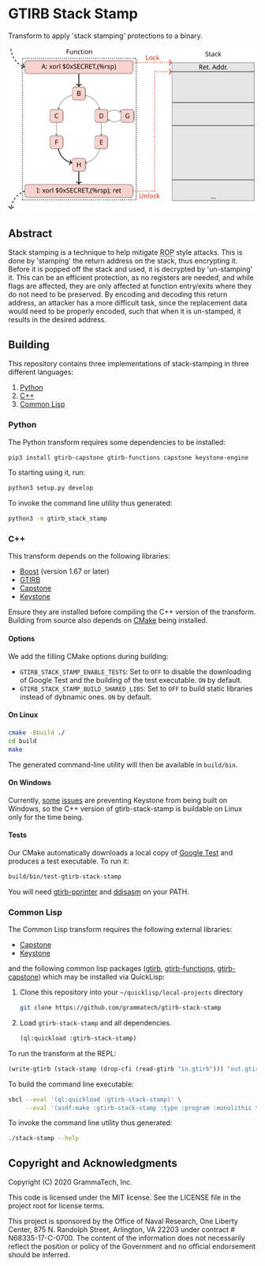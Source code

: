 # GTIRB Stack Stamp

Transform to apply 'stack stamping' protections to a binary.

![stack-stamp signature graphic.](.stack-stamp.svg)

## Abstract

Stack stamping is a technique to help mitigate
<abbr title="Return Oriented Programming">ROP</abbr> style attacks.
This is done by 'stamping' the return address on the stack, thus
encrypting it.  Before it is popped off the stack and used, it is
decrypted by 'un-stamping' it.  This can be an efficient protection,
as no registers are needed, and while flags are affected, they are
only affected at function entry/exits where they do not need to be
preserved.  By encoding and decoding this return address, an attacker
has a more difficult task, since the replacement data would need to be
properly encoded, such that when it is un-stamped, it results in the
desired address.

## Building

This repository contains three implementations of stack-stamping in three
different languages:

1. [Python](#python)
2. [C++](#c)
3. [Common Lisp](#common-lisp)

### Python

The Python transform requires some dependencies to be installed:

```sh
pip3 install gtirb-capstone gtirb-functions capstone keystone-engine
```

To starting using it, run:

```sh
python3 setup.py develop
```

To invoke the command line utility thus generated:

```sh
python3 -m gtirb_stack_stamp
```

### C++

This transform depends on the following libraries:

* [Boost](https://www.boost.org/) (version 1.67 or later)
* [GTIRB](https://github.com/grammatech/gtirb)
* [Capstone](https://github.com/aquynh/capstone)
* [Keystone](https://github.com/keystone-engine/keystone)

Ensure they are installed before compiling the C++ version of the transform.
Building from source also depends on [CMake](https://cmake.org) being installed.

#### Options

We add the filling CMake options during building:

* `GTIRB_STACK_STAMP_ENABLE_TESTS`: Set to `OFF` to disable the downloading of
  Google Test and the building of the test executable. `ON` by default.
* `GTIRB_STACK_STAMP_BUILD_SHARED_LIBS`: Set to `OFF` to build static libraries
  instead of dybnamic ones. `ON` by default.

#### On Linux

```sh
cmake -Bbuild ./
cd build
make
```

The generated command-line utility will then be available in `build/bin`.

#### On Windows

Currently, [some](https://github.com/keystone-engine/keystone/issues/471)
[issues](https://github.com/keystone-engine/keystone/issues/472) are preventing
Keystone from being built on Windows, so the C++ version of gtirb-stack-stamp is
buildable on Linux only for the time being.

#### Tests

Our CMake automatically downloads a local copy of [Google Test](https://github.com/google/googletest)
and produces a test executable. To run it:

```sh
build/bin/test-gtirb-stack-stamp
```

You will need [gtirb-pprinter](https://github.com/grammatech/gtirb-pprinter)
and [ddisasm](https://github.com/grammatech/ddisasm) on your PATH.

### Common Lisp

The Common Lisp transform requires the following external libraries:
- [Capstone](https://github.com/aquynh/capstone)
- [Keystone](https://github.com/keystone-engine/keystone)

and the following common lisp packages
([gtirb](https://github.com/grammatech/gtirb),
 [gtirb-functions](https://github.com/grammatech/gtirb-functions),
 [gtirb-capstone](https://github.com/grammatech/gtirb-capstone))
which may be installed via QuickLisp:

1. Clone this repository into your `~/quicklisp/local-projects` directory
    ```sh
    git clone https://github.com/grammatech/gtirb-stack-stamp
    ```

2. Load `gtirb-stack-stamp` and all dependencies.
    ```lisp
    (ql:quickload :gtirb-stack-stamp)
    ```

To run the transform at the REPL:
```lisp
(write-gtirb (stack-stamp (drop-cfi (read-gtirb "in.gtirb"))) "out.gtirb")
```

To build the command line executable:
```sh
sbcl --eval '(ql:quickload :gtirb-stack-stamp)' \
     --eval '(asdf:make :gtirb-stack-stamp :type :program :monolithic t)'
```

To invoke the command line utility thus generated:
```sh
./stack-stamp --help
```

## Copyright and Acknowledgments

Copyright (C) 2020 GrammaTech, Inc.

This code is licensed under the MIT license. See the LICENSE file in
the project root for license terms.

This project is sponsored by the Office of Naval Research, One Liberty
Center, 875 N. Randolph Street, Arlington, VA 22203 under contract #
N68335-17-C-0700.  The content of the information does not necessarily
reflect the position or policy of the Government and no official
endorsement should be inferred.
